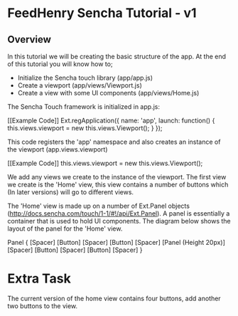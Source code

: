 # FeedHenry Sencha Tutorial - v1

## Overview

In this tutorial we will be creating the basic structure of the app. At the end of this tutorial you will know how to;

* Initialize the Sencha touch library   (app/app.js)
* Create a viewport                     (app/views/Viewport.js)
* Create a view with some UI components (app/views/Home.js)

The Sencha Touch framework is initialized in app.js:

[[Example Code]]
Ext.regApplication({
  name: 'app',
  launch: function() {
    this.views.viewport = new this.views.Viewport();
  }
});

This code registers the 'app' namespace and also creates an instance of the viewport (app.views.viewport)

[[Example Code]]
this.views.viewport = new this.views.Viewport();

We add any views we create to the instance of the viewport. The first view we create is the 'Home' view, this view contains a number of buttons which (In later versions) will go to different views.

The 'Home' view is made up on a number of Ext.Panel objects (http://docs.sencha.com/touch/1-1/#!/api/Ext.Panel). A panel is essentially a container that is used to hold UI components. The diagram below shows the layout of the panel for the 'Home' view.

Panel
{
	[Spacer] [Button] [Spacer] [Button] [Spacer]
	[Panel (Height 20px)]
	[Spacer] [Button] [Spacer] [Button] [Spacer]
}

# Extra Task

The current version of the home view contains four buttons, add another two buttons to the view.